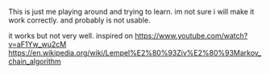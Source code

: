 
This is just me playing around and trying to learn.
im not sure i will make it work correctly.
and probably is not usable.

it works but not very well.
inspired on 
https://www.youtube.com/watch?v=aF1Yw_wu2cM
https://en.wikipedia.org/wiki/Lempel%E2%80%93Ziv%E2%80%93Markov_chain_algorithm